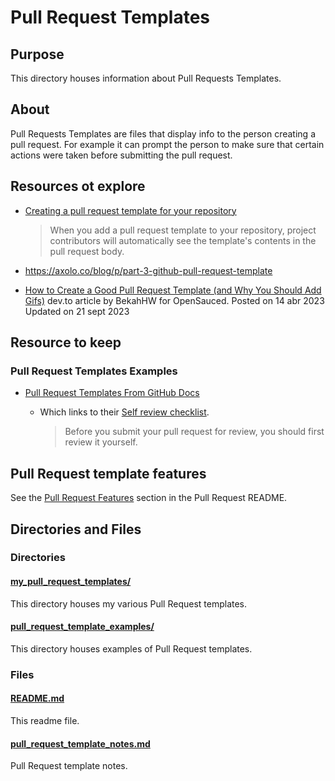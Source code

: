 # Pull Request Templates

## Purpose

This directory houses information about Pull Requests Templates.

## About

Pull Requests Templates are files that display info to the person creating a pull request. For example it can prompt the person to make sure that certain actions were taken before submitting the pull request.

## Resources ot explore

- [Creating a pull request template for your repository](https://docs.github.com/en/communities/using-templates-to-encourage-useful-issues-and-pull-requests/creating-a-pull-request-template-for-your-repository)

  > When you add a pull request template to your repository, project contributors will automatically see the template's contents in the pull request body.

- https://axolo.co/blog/p/part-3-github-pull-request-template

- [How to Create a Good Pull Request Template (and Why You Should Add Gifs)](https://dev.to/opensauced/how-to-create-a-good-pull-request-template-and-why-you-should-add-gifs-4i0l) dev.to article by BekahHW for OpenSauced. Posted on 14 abr 2023 Updated on 21 sept 2023

## Resource to keep

### Pull Request Templates Examples

- [Pull Request Templates From GitHub Docs](https://github.com/github/docs/blob/9c8028d68702e3ea3aec4d42093df1a95dfaa8d1/.github/PULL_REQUEST_TEMPLATE.md)

  - Which links to their [Self review checklist](https://docs.github.com/en/contributing/collaborating-on-github-docs/self-review-checklist).

    > Before you submit your pull request for review, you should first review it yourself.

## Pull Request template features

See the [Pull Request Features](../README.md#pull-request-features) section in the Pull Request README.

## Directories and Files

### Directories

#### [my_pull_request_templates/](./my_pull_request_templates/)

This directory houses my various Pull Request templates.

#### [pull_request_template_examples/](./pull_request_template_examples)

This directory houses examples of Pull Request templates.

### Files

#### [README.md](./README.md)

This readme file.

#### [pull_request_template_notes.md](./pull_request_template_notes.md)

Pull Request template notes.
